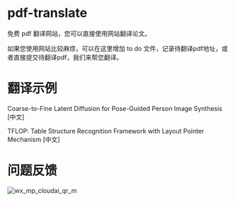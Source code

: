 # pdf-translate
免费 pdf 翻译网站，您可以直接使用网站翻译论文。

如果您使用网站比较麻烦，可以在这里增加 to do 文件，记录待翻译pdf地址，或者直接提交待翻译pdf，我们来帮您翻译。

# 翻译示例

Coarse-to-Fine Latent Diffusion for Pose-Guided Person Image Synthesis [中文]

TFLOP: Table Structure Recognition Framework with Layout Pointer Mechanism [中文]


# 问题反馈

![wx_mp_cloudai_qr_m](https://github.com/user-attachments/assets/8ed49f92-ca09-4194-a08e-d9d2b22b7620)

